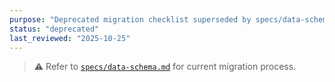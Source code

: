 ```yaml
---
purpose: "Deprecated migration checklist superseded by specs/data-schema.md"
status: "deprecated"
last_reviewed: "2025-10-25"
---
```


> ⚠️ Refer to [`specs/data-schema.md`](../specs/data-schema.md) for current migration process.

